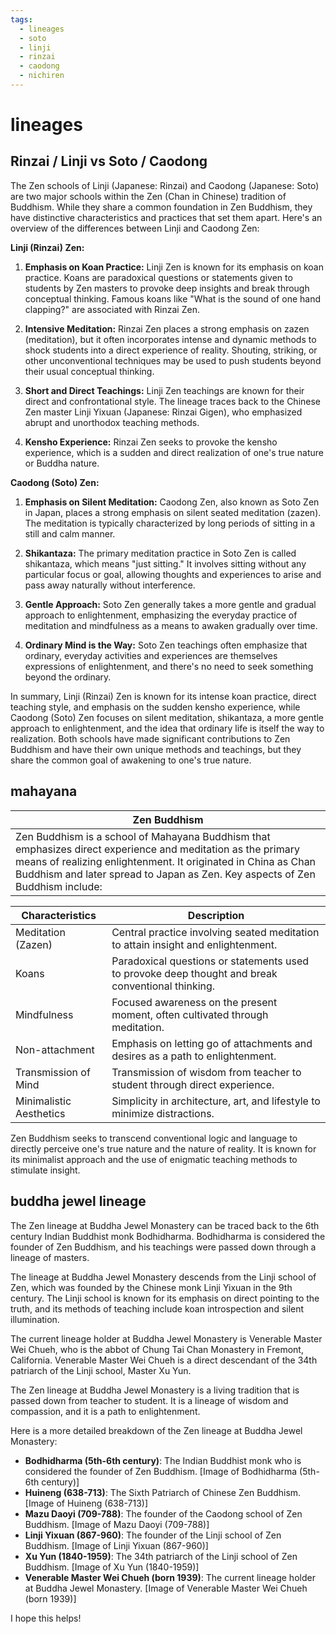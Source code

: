 ```yaml
---
tags:
  - lineages 
  - soto 
  - linji 
  - rinzai
  - caodong 
  - nichiren 
---
```

# lineages

## Rinzai / Linji vs Soto / Caodong

The Zen schools of Linji (Japanese: Rinzai) and Caodong (Japanese: Soto) are two major schools within the Zen (Chan in Chinese) tradition of Buddhism. While they share a common foundation in Zen Buddhism, they have distinctive characteristics and practices that set them apart. Here's an overview of the differences between Linji and Caodong Zen:

**Linji (Rinzai) Zen:**

1. **Emphasis on Koan Practice:** Linji Zen is known for its emphasis on koan practice. Koans are paradoxical questions or statements given to students by Zen masters to provoke deep insights and break through conceptual thinking. Famous koans like "What is the sound of one hand clapping?" are associated with Rinzai Zen.

2. **Intensive Meditation:** Rinzai Zen places a strong emphasis on zazen (meditation), but it often incorporates intense and dynamic methods to shock students into a direct experience of reality. Shouting, striking, or other unconventional techniques may be used to push students beyond their usual conceptual thinking.

3. **Short and Direct Teachings:** Linji Zen teachings are known for their direct and confrontational style. The lineage traces back to the Chinese Zen master Linji Yixuan (Japanese: Rinzai Gigen), who emphasized abrupt and unorthodox teaching methods.

4. **Kensho Experience:** Rinzai Zen seeks to provoke the kensho experience, which is a sudden and direct realization of one's true nature or Buddha nature.

**Caodong (Soto) Zen:**

1. **Emphasis on Silent Meditation:** Caodong Zen, also known as Soto Zen in Japan, places a strong emphasis on silent seated meditation (zazen). The meditation is typically characterized by long periods of sitting in a still and calm manner.

2. **Shikantaza:** The primary meditation practice in Soto Zen is called shikantaza, which means "just sitting." It involves sitting without any particular focus or goal, allowing thoughts and experiences to arise and pass away naturally without interference.

3. **Gentle Approach:** Soto Zen generally takes a more gentle and gradual approach to enlightenment, emphasizing the everyday practice of meditation and mindfulness as a means to awaken gradually over time.

4. **Ordinary Mind is the Way:** Soto Zen teachings often emphasize that ordinary, everyday activities and experiences are themselves expressions of enlightenment, and there's no need to seek something beyond the ordinary.

In summary, Linji (Rinzai) Zen is known for its intense koan practice, direct teaching style, and emphasis on the sudden kensho experience, while Caodong (Soto) Zen focuses on silent meditation, shikantaza, a more gentle approach to enlightenment, and the idea that ordinary life is itself the way to realization. Both schools have made significant contributions to Zen Buddhism and have their own unique methods and teachings, but they share the common goal of awakening to one's true nature.

## mahayana

| Zen Buddhism                   |
|--------------------------------|
| Zen Buddhism is a school of Mahayana Buddhism that emphasizes direct experience and meditation as the primary means of realizing enlightenment. It originated in China as Chan Buddhism and later spread to Japan as Zen. Key aspects of Zen Buddhism include: |

| Characteristics                 | Description                                                   |
|---------------------------------|---------------------------------------------------------------|
| Meditation (Zazen)              | Central practice involving seated meditation to attain insight and enlightenment. |
| Koans                           | Paradoxical questions or statements used to provoke deep thought and break conventional thinking. |
| Mindfulness                     | Focused awareness on the present moment, often cultivated through meditation. |
| Non-attachment                  | Emphasis on letting go of attachments and desires as a path to enlightenment. |
| Transmission of Mind            | Transmission of wisdom from teacher to student through direct experience. |
| Minimalistic Aesthetics         | Simplicity in architecture, art, and lifestyle to minimize distractions. |

Zen Buddhism seeks to transcend conventional logic and language to directly perceive one's true nature and the nature of reality. It is known for its minimalist approach and the use of enigmatic teaching methods to stimulate insight.

## buddha jewel lineage

The Zen lineage at Buddha Jewel Monastery can be traced back to the 6th century Indian Buddhist monk Bodhidharma. Bodhidharma is considered the founder of Zen Buddhism, and his teachings were passed down through a lineage of masters.

The lineage at Buddha Jewel Monastery descends from the Linji school of Zen, which was founded by the Chinese monk Linji Yixuan in the 9th century. The Linji school is known for its emphasis on direct pointing to the truth, and its methods of teaching include koan introspection and silent illumination.

The current lineage holder at Buddha Jewel Monastery is Venerable Master Wei Chueh, who is the abbot of Chung Tai Chan Monastery in Fremont, California. Venerable Master Wei Chueh is a direct descendant of the 34th patriarch of the Linji school, Master Xu Yun.

The Zen lineage at Buddha Jewel Monastery is a living tradition that is passed down from teacher to student. It is a lineage of wisdom and compassion, and it is a path to enlightenment.

Here is a more detailed breakdown of the Zen lineage at Buddha Jewel Monastery:

* **Bodhidharma (5th-6th century)**: The Indian Buddhist monk who is considered the founder of Zen Buddhism.
[Image of Bodhidharma (5th-6th century)]
* **Huineng (638-713)**: The Sixth Patriarch of Chinese Zen Buddhism.
[Image of Huineng (638-713)]
* **Mazu Daoyi (709-788)**: The founder of the Caodong school of Zen Buddhism.
[Image of Mazu Daoyi (709-788)]
* **Linji Yixuan (867-960)**: The founder of the Linji school of Zen Buddhism.
[Image of Linji Yixuan (867-960)]
* **Xu Yun (1840-1959)**: The 34th patriarch of the Linji school of Zen Buddhism.
[Image of Xu Yun (1840-1959)]
* **Venerable Master Wei Chueh (born 1939)**: The current lineage holder at Buddha Jewel Monastery.
[Image of Venerable Master Wei Chueh (born 1939)]

I hope this helps!
